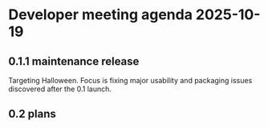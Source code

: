 # Developer meeting agenda 2025-10-19

## 0.1.1 maintenance release

Targeting Halloween. Focus is fixing major usability and packaging issues discovered after the 0.1 launch.

## 0.2 plans
